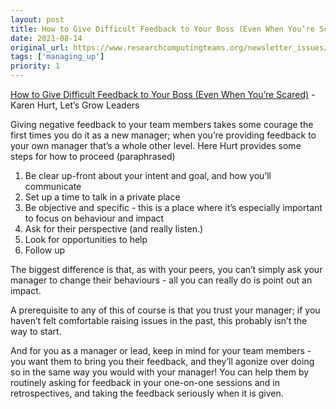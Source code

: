 ```yaml
---
layout: post
title: How to Give Difficult Feedback to Your Boss (Even When You’re Scared) - Karen Hurt, Let’s Grow Leaders
date: 2021-08-14
original_url: https://www.researchcomputingteams.org/newsletter_issues/0087
tags: ['managing_up']
priority: 1
---
```


<!-- markdownlint-disable MD033 -->
<!-- markdownlint-disable MD041 -->
<!-- markdownlint-disable MD049 -->

[How to Give Difficult Feedback to Your Boss (Even When You’re Scared)](https://letsgrowleaders.com/2021/08/09/how-to-give-difficult-feedback-to-your-boss-even-when-youre-scared/) - Karen Hurt, Let’s Grow Leaders

Giving negative feedback to your team members takes some courage the first times you do it as a new manager; when you’re providing feedback to your own manager that’s a whole other level.  Here Hurt provides some steps for how to proceed (paraphrased)

1. Be clear up-front about your intent and goal, and how you’ll communicate
2. Set up a time to talk in a private place
3. Be objective and specific - this is a place where it’s especially important to focus on behaviour and impact
4. Ask for their perspective (and really listen.)
5. Look for opportunities to help
6. Follow up

The biggest difference is that, as with your peers, you can’t simply ask your manager to change their behaviours - all you can really do is point out an impact.

A prerequisite to any of this of course is that you trust your manager; if you haven’t felt comfortable raising issues in the past, this probably isn’t the way to start.

And for you as a manager or lead, keep in mind for your team members - you want them to bring you their feedback, and they’ll agonize over doing so in the same way you would with your manager!  You can help them by routinely asking for feedback in your one-on-one sessions and in retrospectives, and taking the feedback seriously when it is given.

